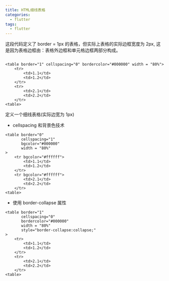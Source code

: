 ```yaml
---
title: HTML细线表格
categories:
  - flutter
tags:
  - flutter
---
```


这段代码定义了 border = 1px 的表格，但实际上表格的实际边框宽度为 2px, 这是因为表格边框由：表格外边框和单元格边框两部分构成。

```

<table border="1" cellspacing="0" bordercolor="#000000" width = "80%">
    <tr>
        <td>1.1</td>
        <td>1.2</td>
    </tr>
    <tr>
        <td>2.1</td>
        <td>2.2</td>
    </tr>
<table>
```

定义一个细线表格(实际边宽为 1px)

- cellspacing 和背景色技术

```
<table border="0"
       cellspacing="1"
       bgcolor="#000000"
       width = "80%"
>
    <tr bgcolor="#ffffff">
        <td>1.1</td>
        <td>1.2</td>
    </tr>
    <tr bgcolor="#ffffff">
        <td>2.1</td>
        <td>2.2</td>
    </tr>
<table>
```

- 使用 border-collapse 属性

```
<table border="1"
       cellspacing="0"
       bordercolor="#000000"
       width = "80%"
       style="border-collapse:collapse;"
>
    <tr>
        <td>1.1</td>
        <td>1.2</td>
    </tr>
    <tr>
        <td>2.1</td>
        <td>2.2</td>
    </tr>
<table>
```
